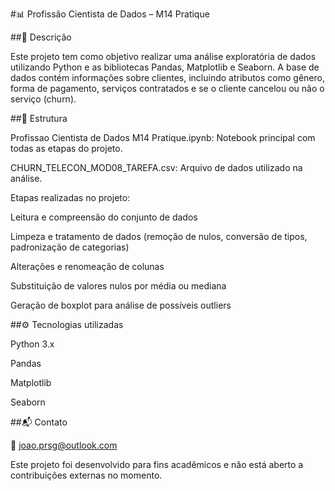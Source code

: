 #📊 Profissão Cientista de Dados – M14 Pratique

##📝 Descrição

Este projeto tem como objetivo realizar uma análise exploratória de dados utilizando Python e as bibliotecas Pandas, Matplotlib e Seaborn. A base de dados contém informações sobre clientes, incluindo atributos como gênero, forma de pagamento, serviços contratados e se o cliente cancelou ou não o serviço (churn).

##📁 Estrutura

Profissao Cientista de Dados M14 Pratique.ipynb: Notebook principal com todas as etapas do projeto.

CHURN_TELECON_MOD08_TAREFA.csv: Arquivo de dados utilizado na análise.

Etapas realizadas no projeto:

Leitura e compreensão do conjunto de dados

Limpeza e tratamento de dados (remoção de nulos, conversão de tipos, padronização de categorias)

Alterações e renomeação de colunas

Substituição de valores nulos por média ou mediana

Geração de boxplot para análise de possíveis outliers

##⚙️ Tecnologias utilizadas

Python 3.x

Pandas

Matplotlib

Seaborn

##📬 Contato

📧 joao.prsg@outlook.com

Este projeto foi desenvolvido para fins acadêmicos e não está aberto a contribuições externas no momento.
